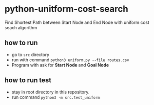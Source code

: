 # python-unitform-cost-search
Find Shortest Path between Start Node and End Node with uniform cost seach algorithm

## how to run
- go to `src` directory
- run with command `python3 uniform.py --file routes.csv`
- Program with ask for **Start Node** and **Goal Node**

## how to run test
- stay in root directory in this repository.
- run command `python3 -m src.test_uniform`

